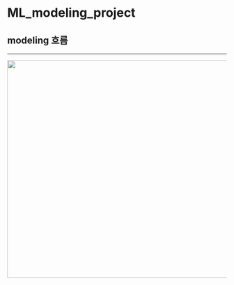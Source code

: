 # ML_modeling_project


## modeling 흐름
---

<img src="https://github.com/hyunwoopark0/ML_modeling_project/assets/144861873/d8fc0d05-7074-4046-bb2e-08f1e27828db" width="700" height="500">

